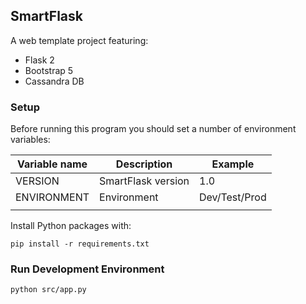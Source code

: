 ## SmartFlask

A web template project featuring:

- Flask 2
- Bootstrap 5
- Cassandra DB


### Setup

Before running this program you should set a number of environment variables:

| Variable name | Description        | Example       |
|---------------|--------------------|---------------|
| VERSION       | SmartFlask version | 1.0           | 
| ENVIRONMENT   | Environment        | Dev/Test/Prod | 
|               |                    |               | 

Install Python packages with:

    pip install -r requirements.txt


### Run Development Environment

    python src/app.py




